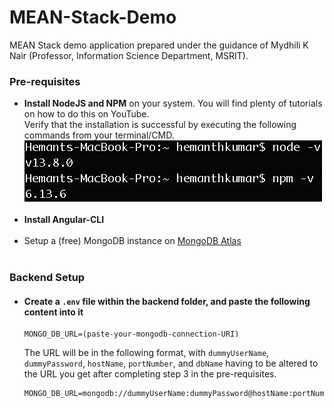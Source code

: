 # MEAN-Stack-Demo
MEAN Stack demo application prepared under the guidance of Mydhili K Nair (Professor, Information Science Department, MSRIT).

### Pre-requisites

<ul>
  <li>
    <b>Install NodeJS and NPM</b> on your system. You will find plenty of tutorials on how to do this on YouTube.<br>
    Verify that the installation is successful by executing the following commands from your terminal/CMD.
    <img src="/setup-images/Node-NPM-Setup-Check.png">
  </li><br>
  <li><b>Install Angular-CLI</b></li><br>
  <li>
    Setup a (free) MongoDB instance on 
      <a href="https://www.mongodb.com/cloud/atlas">MongoDB Atlas</a>
  </li><br>
</ul>

### Backend Setup
- #### Create a `.env` file within the backend folder, and paste the following content into it
  ```
  MONGO_DB_URL=(paste-your-mongodb-connection-URI)
  ```
  The URL will be in the following format, with `dummyUserName`, `dummyPassword`, `hostName`, `portNumber`, and `dbName` having to be altered to the URL you get after completing step 3 in the pre-requisites.
  ```
  MONGO_DB_URL=mongodb://dummyUserName:dummyPassword@hostName:portNumber/dbName
  ```

